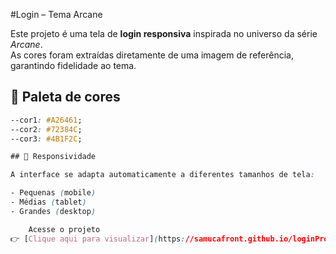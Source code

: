 #Login – Tema Arcane  

Este projeto é uma tela de **login responsiva** inspirada no universo da série *Arcane*.  
As cores foram extraídas diretamente de uma imagem de referência, garantindo fidelidade ao tema.  

## 🎨 Paleta de cores  
```css
--cor1: #A26461; 
--cor2: #72384C; 
--cor3: #4B1F2C; 

## 📱 Responsividade  

A interface se adapta automaticamente a diferentes tamanhos de tela:  

- Pequenas (mobile)  
- Médias (tablet)  
- Grandes (desktop)  

    Acesse o projeto  
👉 [Clique aqui para visualizar](https://samucafront.github.io/loginProject/)  
